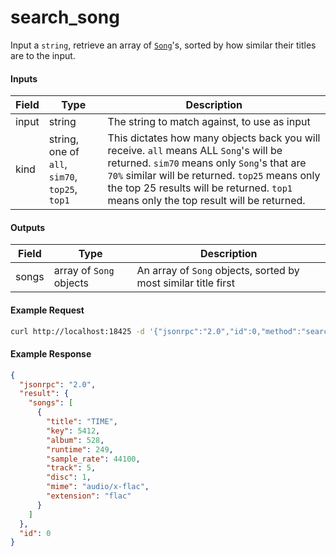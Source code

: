# search_song
Input a `string`, retrieve an array of [`Song`](../../common-objects/song.md)'s, sorted by how similar their titles are to the input.

#### Inputs

| Field | Type                                           | Description |
|-------|------------------------------------------------|-------------|
| input | string                                         | The string to match against, to use as input
| kind  | string, one of `all`, `sim70`, `top25`, `top1` | This dictates how many objects back you will receive. `all` means ALL `Song`'s will be returned. `sim70` means only `Song`'s that are `70%` similar will be returned. `top25` means only the top 25 results will be returned. `top1` means only the top result will be returned.

#### Outputs

| Field | Type                    | Description |
|-------|-------------------------|-------------|
| songs | array of `Song` objects | An array of `Song` objects, sorted by most similar title first

#### Example Request
```bash
curl http://localhost:18425 -d '{"jsonrpc":"2.0","id":0,"method":"search_song","params":{"input":"time","kind":"sim70"}}'
```

#### Example Response
```json
{
  "jsonrpc": "2.0",
  "result": {
    "songs": [
      {
        "title": "TIME",
        "key": 5412,
        "album": 528,
        "runtime": 249,
        "sample_rate": 44100,
        "track": 5,
        "disc": 1,
        "mime": "audio/x-flac",
        "extension": "flac"
      }
    ]
  },
  "id": 0
}
```
